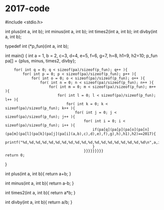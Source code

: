 # 2017-code


#include <stdio.h>

int plus(int a, int b);
int minus(int a, int b);
int times2(int a, int b);
int divby(int a, int b);

typedef int (*p_fun)(int a, int b);

int main()
{
    int a = 1, b = 2, c=3, d=4, e=5, f=6, g=7, h=8, h1=9, h2=10;
    p_fun pa[] = {plus, minus, times2, divby};
    
        for( int q = 0; q < sizeof(pa)/sizeof(p_fun); q++ ){
            for( int p = 0; p < sizeof(pa)/sizeof(p_fun); p++ ){
                for( int o = 0; o < sizeof(pa)/sizeof(p_fun); o++ ){
                    for( int n = 0; n < sizeof(pa)/sizeof(p_fun); n++ ){
                        for( int m = 0; m < sizeof(pa)/sizeof(p_fun); m++ ){
                            for( int l = 0; l < sizeof(pa)/sizeof(p_fun); l++ ){
                                for( int k = 0; k < sizeof(pa)/sizeof(p_fun); k++ ){
                                    for( int j = 0; j < sizeof(pa)/sizeof(p_fun); j++ ){
                                        for( int i = 0; i < sizeof(pa)/sizeof(p_fun); i++ ){
                                            if(pa[q](pa[p](pa[o](pa[n](pa[m](pa[l](pa[k](pa[j](pa[i](a,b),c),d),e),f),g),h),h1),h2)==2017){
                                                printf("%d,%d,%d,%d,%d,%d,%d,%d,%d,%d,%d,%d,%d,%d,%d,%d,%d,%d,%d\n",a,i,b,j,c,k,d,l,e,m,f,n,g,o,h,p,h1,q,h2);
                                            }
                                        }}}}}}}}}
    return 0;
}

int plus(int a, int b){
    return a+b;
}

int minus(int a, int b){
    return a-b;
}

int times2(int a, int b){
    return a*b;
}

int divby(int a, int b){
    return a/b;
}
